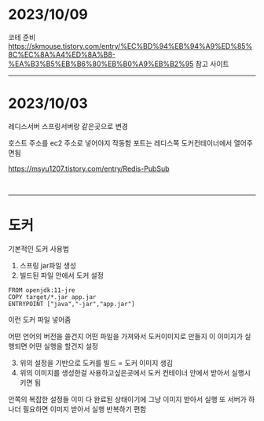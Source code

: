 # 2023/10/09

코테 준비 https://skmouse.tistory.com/entry/%EC%BD%94%EB%94%A9%ED%85%8C%EC%8A%A4%ED%8A%B8-%EA%B3%B5%EB%B6%80%EB%B0%A9%EB%B2%95 참고 사이트 


---

# 2023/10/03
레디스서버 스프링서버랑 같은곳으로 변경

호스트 주소를 ec2 주소로 넣어야지 작동함 포트는 레디스쪽 도커컨테이너에서 열어주면됨

https://msyu1207.tistory.com/entry/Redis-PubSub

​

---

# 도커

기본적인 도커 사용법

1. 스프링 jar파일 생성
2. 빌드된 파일 안에서 도커 설정

```
FROM openjdk:11-jre
COPY target/*.jar app.jar
ENTRYPOINT ["java","-jar","app.jar"]
```
이런 도커 파일 넣어줌

어떤 언어의 버전을 쓸건지
어떤 파일을 가져와서 도커이미지로 만들지
이 이미지가 실행되면 어떤 실행을 할건지 설정

3. 위의 설정을 기반으로 도커를 빌드 = 도커 이미지 생김
4. 위의 이미지를 생성한걸 사용하고싶은곳에서 도커 컨테이너 안에서 받아서 실행시키면 됨 

 안쪽의 복잡한 설정들 이미 다 완료된 상태이기에 그냥 이미지 받아서 실행 
 또 서버가 하나더 필요하면 이미지 받아서 실행 반복하기 편함